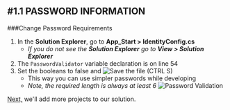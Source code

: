 #1.1 PASSWORD INFORMATION
---
###Change Password Requirements
1. In the **Solution Explorer**, go to **App_Start > IdentityConfig.cs**
   - *If you do not see the **_Solution Explorer_** go to **_View > Solution Explorer_***
2. The `PasswordValidator` variable declaration is on line 54
3. Set the booleans to false and ![Save](/assets/font-awesome-save.png) the file (CTRL S)
   - This way you can use simpler passwords while developing
   - *Note, the required length is always at least 6*
![Password Validation](/assets/1.1-A.png)

[Next,](1.2-AddProjects.md) we'll add more projects to our solution.

